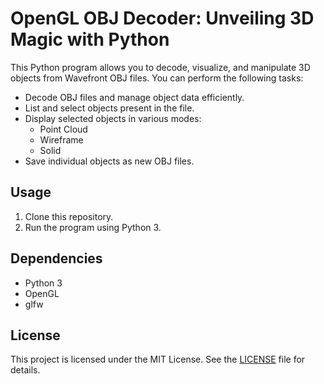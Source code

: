 # OpenGL OBJ Decoder: Unveiling 3D Magic with Python

This Python program allows you to decode, visualize, and manipulate 3D objects from Wavefront OBJ files. You can perform the following tasks:

- Decode OBJ files and manage object data efficiently.
- List and select objects present in the file.
- Display selected objects in various modes:
    - Point Cloud
    - Wireframe
    - Solid
- Save individual objects as new OBJ files.

## Usage

1. Clone this repository.
2. Run the program using Python 3.

## Dependencies

- Python 3
- OpenGL
- glfw

## License

This project is licensed under the MIT License. See the [LICENSE](LICENSE) file for details.
